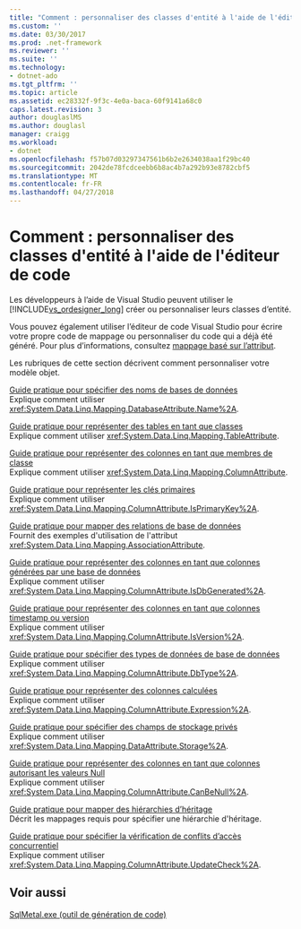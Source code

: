 ```yaml
---
title: "Comment : personnaliser des classes d'entité à l'aide de l'éditeur de code"
ms.custom: ''
ms.date: 03/30/2017
ms.prod: .net-framework
ms.reviewer: ''
ms.suite: ''
ms.technology:
- dotnet-ado
ms.tgt_pltfrm: ''
ms.topic: article
ms.assetid: ec28332f-9f3c-4e0a-baca-60f9141a68c0
caps.latest.revision: 3
author: douglaslMS
ms.author: douglasl
manager: craigg
ms.workload:
- dotnet
ms.openlocfilehash: f57b07d03297347561b6b2e2634038aa1f29bc40
ms.sourcegitcommit: 2042de78fcdceebb6b8ac4b7a292b93e8782cbf5
ms.translationtype: MT
ms.contentlocale: fr-FR
ms.lasthandoff: 04/27/2018
---
```

# <a name="how-to-customize-entity-classes-by-using-the-code-editor"></a>Comment : personnaliser des classes d'entité à l'aide de l'éditeur de code
Les développeurs à l’aide de Visual Studio peuvent utiliser le [!INCLUDE[vs_ordesigner_long](../../../../../../includes/vs-ordesigner-long-md.md)] créer ou personnaliser leurs classes d’entité.  
  
 Vous pouvez également utiliser l’éditeur de code Visual Studio pour écrire votre propre code de mappage ou personnaliser du code qui a déjà été généré. Pour plus d’informations, consultez [mappage basé sur l’attribut](../../../../../../docs/framework/data/adonet/sql/linq/attribute-based-mapping.md).  
  
 Les rubriques de cette section décrivent comment personnaliser votre modèle objet.  
  
 [Guide pratique pour spécifier des noms de bases de données](../../../../../../docs/framework/data/adonet/sql/linq/how-to-specify-database-names.md)  
 Explique comment utiliser <xref:System.Data.Linq.Mapping.DatabaseAttribute.Name%2A>.  
  
 [Guide pratique pour représenter des tables en tant que classes](../../../../../../docs/framework/data/adonet/sql/linq/how-to-represent-tables-as-classes.md)  
 Explique comment utiliser <xref:System.Data.Linq.Mapping.TableAttribute>.  
  
 [Guide pratique pour représenter des colonnes en tant que membres de classe](../../../../../../docs/framework/data/adonet/sql/linq/how-to-represent-columns-as-class-members.md)  
 Explique comment utiliser <xref:System.Data.Linq.Mapping.ColumnAttribute>.  
  
 [Guide pratique pour représenter les clés primaires](../../../../../../docs/framework/data/adonet/sql/linq/how-to-represent-primary-keys.md)  
 Explique comment utiliser <xref:System.Data.Linq.Mapping.ColumnAttribute.IsPrimaryKey%2A>.  
  
 [Guide pratique pour mapper des relations de base de données](../../../../../../docs/framework/data/adonet/sql/linq/how-to-map-database-relationships.md)  
 Fournit des exemples d'utilisation de l'attribut <xref:System.Data.Linq.Mapping.AssociationAttribute>.  
  
 [Guide pratique pour représenter des colonnes en tant que colonnes générées par une base de données](../../../../../../docs/framework/data/adonet/sql/linq/how-to-represent-columns-as-database-generated.md)  
 Explique comment utiliser <xref:System.Data.Linq.Mapping.ColumnAttribute.IsDbGenerated%2A>.  
  
 [Guide pratique pour représenter des colonnes en tant que colonnes timestamp ou version](../../../../../../docs/framework/data/adonet/sql/linq/how-to-represent-columns-as-timestamp-or-version-columns.md)  
 Explique comment utiliser <xref:System.Data.Linq.Mapping.ColumnAttribute.IsVersion%2A>.  
  
 [Guide pratique pour spécifier des types de données de base de données](../../../../../../docs/framework/data/adonet/sql/linq/how-to-specify-database-data-types.md)  
 Explique comment utiliser <xref:System.Data.Linq.Mapping.ColumnAttribute.DbType%2A>.  
  
 [Guide pratique pour représenter des colonnes calculées](../../../../../../docs/framework/data/adonet/sql/linq/how-to-represent-computed-columns.md)  
 Explique comment utiliser <xref:System.Data.Linq.Mapping.ColumnAttribute.Expression%2A>.  
  
 [Guide pratique pour spécifier des champs de stockage privés](../../../../../../docs/framework/data/adonet/sql/linq/how-to-specify-private-storage-fields.md)  
 Explique comment utiliser <xref:System.Data.Linq.Mapping.DataAttribute.Storage%2A>.  
  
 [Guide pratique pour représenter des colonnes en tant que colonnes autorisant les valeurs Null](../../../../../../docs/framework/data/adonet/sql/linq/how-to-represent-columns-as-allowing-null-values.md)  
 Explique comment utiliser <xref:System.Data.Linq.Mapping.ColumnAttribute.CanBeNull%2A>.  
  
 [Guide pratique pour mapper des hiérarchies d’héritage](../../../../../../docs/framework/data/adonet/sql/linq/how-to-map-inheritance-hierarchies.md)  
 Décrit les mappages requis pour spécifier une hiérarchie d'héritage.  
  
 [Guide pratique pour spécifier la vérification de conflits d’accès concurrentiel](../../../../../../docs/framework/data/adonet/sql/linq/how-to-specify-concurrency-conflict-checking.md)  
 Explique comment utiliser <xref:System.Data.Linq.Mapping.ColumnAttribute.UpdateCheck%2A>.  
  
## <a name="see-also"></a>Voir aussi  
 [SqlMetal.exe (outil de génération de code)](../../../../../../docs/framework/tools/sqlmetal-exe-code-generation-tool.md)
